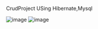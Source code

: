 CrudProject USing Hibernate,Mysql

![image](https://github.com/satyamjaysawal/JavaServletJspProjectExamples/assets/108862706/c1af1221-7786-43cd-99b8-1300eea08ea8)
![image](https://github.com/satyamjaysawal/JavaServletJspProjectExamples/assets/108862706/6b04f3ab-ff59-4dd4-bc69-788caccc4557)
